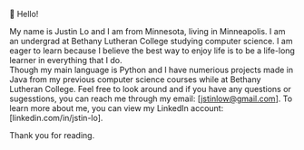 👋 Hello! 

My name is Justin Lo and I am from Minnesota, living in Minneapolis. I am an undergrad at Bethany Lutheran College studying computer science. I am eager to learn because I believe the best way to enjoy life is to be a life-long learner in everything that I do.  
Though my main language is Python and I have numerious projects made in Java from my previous computer science courses while at Bethany Lutheran College. Feel free to look around and if you have any questions or sugesstions, you can reach me through my email: [jstinlow@gmail.com]. To learn more about me, you can view my LinkedIn account: [linkedin.com/in/jstin-lo].

Thank you for reading. 
